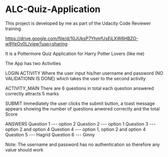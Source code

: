 # ALC-Quiz-Application
This project is developed by me as part of the Udacity Code Reviewer training

https://drive.google.com/file/d/10JUksP7YhmfUsEjLXW6HBZO-w9YeOv0L/view?usp=sharing

It is a Pottermore Quiz Application for Harry Potter Lovers (like me) 

The App has two Activities

LOGIN ACTIVITY
Where the user input his/her username and password (NO VALIDATIONN IS DONE) which takes the user to the second activity


ACTIVITY_MAIN
There are 6 questions in total each question answered correctly attracts 5 marks 

SUBMIT
Immediately the user clicks the submit button, a toast message appears showing the number of questions anwered correctly and the total Score
 
ANSWERS
Question 1 --- option 2
Question 2 --- option 1
Question 3 --- option 2 and option 4
Question 4 --- option 1, option 2 and option 4
Question 5 --- Hagrid
Question 6 --- Ginny

Note: The username and password has no authentication so therefore any value should work 
